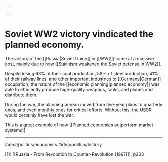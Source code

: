 ```yaml
---

---
```

# Soviet WW2 victory vindicated the planned economy. 
The victory of the [[Russia|Soviet Union]] in [[WW2]] came at a massive cost, mainly due to how [[Stalinism weakened the Soviet defense in WW2]]. 

Despite losing 63% of their coal production, 58% of steel production, 41% of their railway lines, and other important industries to [[Germany|German]] occupation, the nature of the [[economic planning|planned economy]] was able to efficiently produce high-quality weapons, tanks, and planes and distribute them.

During the war, the planning bureau moved from five-year plans to quarterly ones, and even monthly ones for critical efforts. Without this, the USSR would certainly have lost the war.

This is a great example of how [[Planned economies outperform market systems]]. 

---
#idea/politics/economics 
#idea/politics/history 

[1]: [[Russia - From Revolution to Counter-Revolution (1997)]], p203